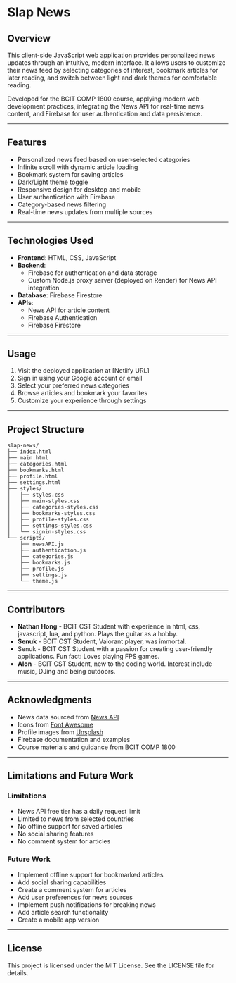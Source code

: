 # Slap News

## Overview

This client-side JavaScript web application provides personalized news updates through an intuitive, modern interface. It allows users to customize their news feed by selecting categories of interest, bookmark articles for later reading, and switch between light and dark themes for comfortable reading.

Developed for the BCIT COMP 1800 course, applying modern web development practices, integrating the News API for real-time news content, and Firebase for user authentication and data persistence.

---

## Features

- Personalized news feed based on user-selected categories
- Infinite scroll with dynamic article loading
- Bookmark system for saving articles
- Dark/Light theme toggle
- Responsive design for desktop and mobile
- User authentication with Firebase
- Category-based news filtering
- Real-time news updates from multiple sources

---

## Technologies Used

- **Frontend**: HTML, CSS, JavaScript
- **Backend**: 
  - Firebase for authentication and data storage
  - Custom Node.js proxy server (deployed on Render) for News API integration
- **Database**: Firebase Firestore
- **APIs**: 
  - News API for article content
  - Firebase Authentication
  - Firebase Firestore

---

## Usage

1. Visit the deployed application at [Netlify URL]
2. Sign in using your Google account or email
3. Select your preferred news categories
4. Browse articles and bookmark your favorites
5. Customize your experience through settings

---

## Project Structure

```
slap-news/
├── index.html
├── main.html
├── categories.html
├── bookmarks.html
├── profile.html
├── settings.html
├── styles/
│   ├── styles.css
│   ├── main-styles.css
│   ├── categories-styles.css
│   ├── bookmarks-styles.css
│   ├── profile-styles.css
│   ├── settings-styles.css
│   └── signin-styles.css
└── scripts/
    ├── newsAPI.js
    ├── authentication.js
    ├── categories.js
    ├── bookmarks.js
    ├── profile.js
    ├── settings.js
    └── theme.js
```

---

## Contributors

- **Nathan Hong** - BCIT CST Student with experience in html, css, javascript, lua, and python. Plays the guitar as a hobby.
- **Senuk** - BCIT CST Student, Valorant player, was immortal.
- Senuk - BCIT CST Student with a passion for creating user-friendly applications. Fun fact: Loves playing FPS games.
- **Alon** - BCIT CST Student, new to the coding world. Interest include music, DJing and being outdoors.

---

## Acknowledgments

- News data sourced from [News API](https://newsapi.org/)
- Icons from [Font Awesome](https://fontawesome.com/)
- Profile images from [Unsplash](https://unsplash.com/)
- Firebase documentation and examples
- Course materials and guidance from BCIT COMP 1800

---

## Limitations and Future Work

### Limitations

- News API free tier has a daily request limit
- Limited to news from selected countries
- No offline support for saved articles
- No social sharing features
- No comment system for articles

### Future Work

- Implement offline support for bookmarked articles
- Add social sharing capabilities
- Create a comment system for articles
- Add user preferences for news sources
- Implement push notifications for breaking news
- Add article search functionality
- Create a mobile app version

---

## License


This project is licensed under the MIT License. See the LICENSE file for details.
